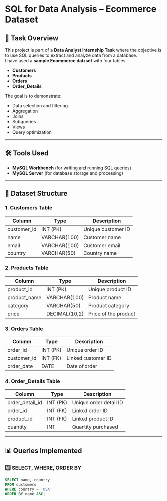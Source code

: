 # SQL for Data Analysis – Ecommerce Dataset

## 📌 Task Overview
This project is part of a **Data Analyst Internship Task** where the objective is to use SQL queries to extract and analyze data from a database.  
I have used a **sample Ecommerce dataset** with four tables:  
- **Customers**
- **Products**
- **Orders**
- **Order_Details**

The goal is to demonstrate:
- Data selection and filtering
- Aggregation
- Joins
- Subqueries
- Views
- Query optimization

---

## 🛠 Tools Used
- **MySQL Workbench** (for writing and running SQL queries)
- **MySQL Server** (for database storage and processing)

---

## 📂 Dataset Structure

### 1. Customers Table
| Column        | Type         | Description              |
|---------------|--------------|--------------------------|
| customer_id   | INT (PK)     | Unique customer ID        |
| name          | VARCHAR(100) | Customer name            |
| email         | VARCHAR(100) | Customer email           |
| country       | VARCHAR(50)  | Country name             |

### 2. Products Table
| Column        | Type          | Description              |
|---------------|---------------|--------------------------|
| product_id    | INT (PK)      | Unique product ID        |
| product_name  | VARCHAR(100)  | Product name             |
| category      | VARCHAR(50)   | Product category         |
| price         | DECIMAL(10,2) | Price of the product     |

### 3. Orders Table
| Column        | Type      | Description               |
|---------------|-----------|---------------------------|
| order_id      | INT (PK)  | Unique order ID           |
| customer_id   | INT (FK)  | Linked customer ID        |
| order_date    | DATE      | Date of order             |

### 4. Order_Details Table
| Column          | Type     | Description              |
|-----------------|----------|--------------------------|
| order_detail_id | INT (PK) | Unique order detail ID    |
| order_id        | INT (FK) | Linked order ID          |
| product_id      | INT (FK) | Linked product ID        |
| quantity        | INT      | Quantity purchased       |

---

## 📊 Queries Implemented

### 1️⃣ SELECT, WHERE, ORDER BY
```sql
SELECT name, country
FROM customers
WHERE country = 'USA'
ORDER BY name ASC;

